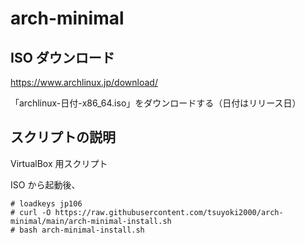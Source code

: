 # arch-minimal

## ISO ダウンロード
https://www.archlinux.jp/download/

「archlinux-日付-x86_64.iso」をダウンロードする（日付はリリース日）

## スクリプトの説明
VirtualBox 用スクリプト

ISO から起動後、
```
# loadkeys jp106
# curl -O https://raw.githubusercontent.com/tsuyoki2000/arch-minimal/main/arch-minimal-install.sh
# bash arch-minimal-install.sh
```

